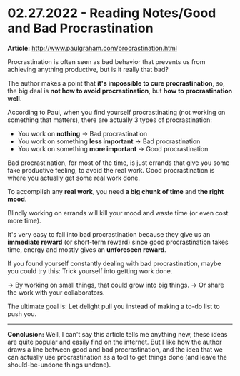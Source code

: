 # 02.27.2022 - Reading Notes/Good and Bad Procrastination

**Article:** http://www.paulgraham.com/procrastination.html

Procrastination is often seen as bad behavior that prevents us from achieving anything productive, but is it really that bad?

The author makes a point that **it's impossible to cure procrastination**, so, the big deal is **not how to avoid procrastination**, but **how to procrastination well**.

According to Paul, when you find yourself procrastinating (not working on something that matters), there are actually 3 types of procrastination:

- You work on **nothing** -> Bad procrastination
- You work on something **less important** -> Bad procrastination
- You work on something **more important** -> Good procrastination

Bad procrastination, for most of the time, is just errands that give you some fake productive feeling, to avoid the real work. Good procrastination is where you actually get some real work done.

To accomplish any **real work**, you need **a big chunk of time** and **the right mood**.

Blindly working on errands will kill your mood and waste time (or even cost more time).

It's very easy to fall into bad procrastination because they give us an **immediate reward** (or short-term reward) since good procrastination takes time, energy and mostly gives an **unforeseen reward**.

If you found yourself constantly dealing with bad procrastination, maybe you could try this: Trick yourself into getting work done.

-> By working on small things, that could grow into big things.
-> Or share the work with your collaborators.

The ultimate goal is: Let delight pull you instead of making a to-do list to push you.

---

**Conclusion:** Well, I can't say this article tells me anything new, these ideas are quite popular and easily find on the internet. But I like how the author draws a line between good and bad procrastination, and the idea that we can actually use procrastination as a tool to get things done (and leave the should-be-undone things undone).